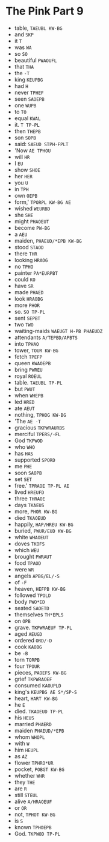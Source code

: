 # The Pink Part 9

* table, `TAEUBL KW-BG`
* and `SKP`
* it `T`
* was `WA`
* so `SO`
* beautiful `PWAOUFL`
* that `THA`
* the `-T`
* king `KEUPBG`
* had `H`
* never `TPHEF`
* seen `SAOEPB`
* one `WUPB`
* to `TO`
* equal `KWAL`
* it. `T TP-PL`
* then `THEPB`
* son `SOPB`
* said: `SAEUD STPH-FPLT`
* 'Now `AE TPHOU`
* will `HR`
* I `EU`
* show `SHOE`
* her `HER`
* you `U`
* in `TPH`
* own `OEPB`
* form,' `TPORPL KW-BG AE`
* wished `WEURBD`
* she `SHE`
* might `PHAOEUT`
* become `PW-BG`
* a `AEU`
* maiden, `PHAEUD/*EPB KW-BG`
* stood `STAOD`
* there `THR`
* looking `HRAOG`
* no `TPHO`
* painter `PA*EURPBT`
* could `KO`
* have `SR`
* made `PHAED`
* look `HRAOBG`
* more `PHOR`
* so. `SO TP-PL`
* sent `SEPBT`
* two `TWO`
* waiting-maids `WAEUGT H-PB PHAEUDZ`
* attendants `A/TEPBD/APBTS`
* into `TPHAO`
* tower, `TOUR KW-BG`
* fetch `TPEFP`
* queen `KWAOEPB`
* bring `PWREU`
* royal `ROEUL`
* table. `TAEUBL TP-PL`
* but `PWUT`
* when `WHEPB`
* led `HRED`
* ate `AEUT`
* nothing, `TPHOG KW-BG`
* 'The `AE -T`
* gracious `TKPWRAURBS`
* merciful `TPERS/-FL`
* God `TKPWOD`
* who `WHO`
* has `HAS`
* supported `SPORD`
* me `PHE`
* soon `SAOPB`
* set `SET`
* free.' `TPRAOE TP-PL AE`
* lived `HREUFD`
* three `THRAOE`
* days `TKAEUS`
* more, `PHOR KW-BG`
* died `TKAOEUD`
* happily, `HAP/HREU KW-BG`
* buried, `PWUR/EUD KW-BG`
* white `WHAOEUT`
* doves `TKOFS`
* which `WEU`
* brought `PWRAUT`
* food `TPAOD`
* were `WR`
* angels `APBG/EL/-S`
* of `-F`
* heaven, `HEFPB KW-BG`
* followed `TPOLD`
* body `PWO*ED`
* seated `SAOETD`
* themselves `TH*EPLS`
* on `OPB`
* grave. `TKPWRAEUF TP-PL`
* aged `AEUGD`
* ordered `ORD/-D`
* cook `KAOBG`
* be `-B`
* torn `TORPB`
* four `TPOUR`
* pieces, `PAOEFS KW-BG`
* grief `TKPWRAOEF`
* consumed `KAOUPLD`
* king's `KEUPBG AE S*/SP-S`
* heart, `HART KW-BG`
* he `E`
* died. `TKAOEUD TP-PL`
* his `HEUS`
* married `PHAERD`
* maiden `PHAEUD/*EPB`
* whom `WHOPL`
* with `W`
* him `HEUPL`
* as `AZ`
* flower `TPHRO*UR`
* pocket, `POBGT KW-BG`
* whether `WHR`
* they `THE`
* are `R`
* still `STEUL`
* alive `A/HRAOEUF`
* or `OR`
* not, `TPHOT KW-BG`
* is `S`
* known `TPHOEPB`
* God. `TKPWOD TP-PL`
